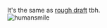 It's the same as [rough draft](rough-draft.md) tbh. 
<br>
![humansmile](https://cdn.discordapp.com/emojis/807372974206091314.webp?size=96&quality=lossless)
